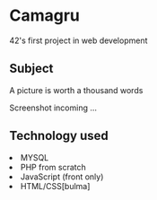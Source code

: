 <h1>Camagru</h1>
<p>42's first project in web development</p>

<h2>Subject</h2>
<p> A picture is worth a thousand words </p>
<p> Screenshot incoming ...</p>

<h2>Technology used</h2>
<li>MYSQL</li>
<li>PHP from scratch</li>
<li>JavaScript (front only)</li>
<li>HTML/CSS[bulma]</li>
